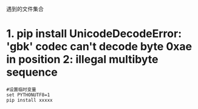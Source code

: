 遇到的文件集合
# 1. pip install   UnicodeDecodeError: 'gbk' codec can't decode byte 0xae in position 2: illegal multibyte sequence
```
#设置临时变量
set PYTHONUTF8=1
pip install xxxxx
```